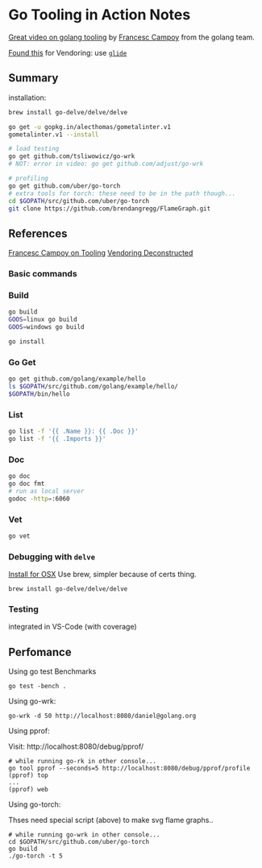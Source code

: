 # Go Tooling in Action Notes
[Great video on golang tooling](https://www.youtube.com/watch?v=uBjoTxosSys&index=6&list=WL)
 by [Francesc Campoy](https://campoy.cat/) from the golang team.

[Found this](https://www.youtube.com/watch?v=6gdVhHMxNTo) for Vendoring: use [`glide`](https://glide.sh/)

## Summary
installation:
```bash
brew install go-delve/delve/delve

go get -u gopkg.in/alecthomas/gometalinter.v1
gometalinter.v1 --install

# load testing
go get github.com/tsliwowicz/go-wrk
# NOT: error in video: go get github.com/adjust/go-wrk

# profiling
go get github.com/uber/go-torch
# extra tools for torch: these need to be in the path though...
cd $GOPATH/src/github.com/uber/go-torch
git clone https://github.com/brendangregg/FlameGraph.git
```

## References
[Francesc Campoy on Tooling](https://www.youtube.com/watch?v=uBjoTxosSys&index=6&list=WL)
[Vendoring Deconstructed](https://www.youtube.com/watch?v=6gdVhHMxNTo)
### Basic commands

### Build
```bash
go build
GOOS=linux go build
GOOS=windows go build

go install
```

### Go Get
```bash
go get github.com/golang/example/hello
ls $GOPATH/src/github.com/golang/example/hello/
$GOPATH/bin/hello
```

### List
```bash
go list -f '{{ .Name }}: {{ .Doc }}'
go list -f '{{ .Imports }}'
```

### Doc
```bash
go doc
go doc fmt
# run as local server
godoc -http=:6060
```

### Vet
```bash
go vet
```

### Debugging with `delve`
[Install for OSX](https://github.com/derekparker/delve/blob/master/Documentation/installation/osx/install.md)
Use brew, simpler because of certs thing.
```
brew install go-delve/delve/delve
```

### Testing
integrated in VS-Code (with coverage)

## Perfomance
Using go test Benchmarks
```
go test -bench .
```

Using go-wrk:
```
go-wrk -d 50 http://localhost:8080/daniel@golang.org
```

Using pprof:

Visit: http://localhost:8080/debug/pprof/
```
# while running go-rk in other console...
go tool pprof --seconds=5 http://localhost:8080/debug/pprof/profile
(pprof) top
...
(pprof) web
```

Using go-torch:

Thses need special script (above) to make svg flame graphs..
```
# while running go-wrk in other console...
cd $GOPATH/src/github.com/uber/go-torch
go build
./go-torch -t 5
```
